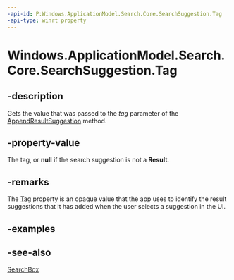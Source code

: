 ```yaml
---
-api-id: P:Windows.ApplicationModel.Search.Core.SearchSuggestion.Tag
-api-type: winrt property
---
```


<!-- Property syntax
public string Tag { get; }
-->

# Windows.ApplicationModel.Search.Core.SearchSuggestion.Tag

## -description
Gets the value that was passed to the *tag* parameter of the [AppendResultSuggestion](../windows.applicationmodel.search/searchsuggestioncollection_appendresultsuggestion_603544202.md) method.

## -property-value
The tag, or **null** if the search suggestion is not a **Result**.

## -remarks
The [Tag](searchsuggestion_tag.md) property is an opaque value that the app uses to identify the result suggestions that it has added when the user selects a suggestion in the UI.

## -examples

## -see-also
[SearchBox](../windows.ui.xaml.controls/searchbox.md)